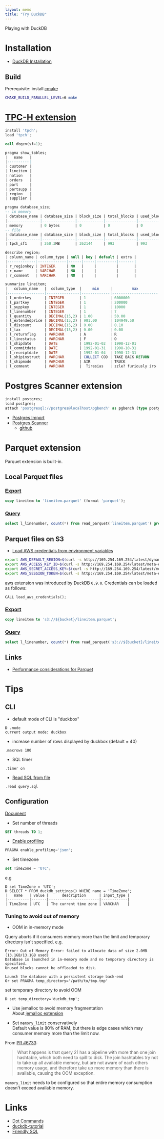 ```yaml
---
layout: memo
title: "Try DuckDB"
---
```


Playing with DuckDB

# Installation
- [DuckDB Installation](https://duckdb.org/docs/installation/)

## Build
Prerequisite: install [cmake](https://cmake.org/)

```sh
CMAKE_BUILD_PARALLEL_LEVEL=6 make
```

# [TPC-H extension](https://duckdb.org/docs/extensions/tpch)
```sql
install 'tpch';
load 'tpch';

call dbgen(sf=1);
```

```sql
pragma show_tables;
|   name   |
|----------|
| customer |
| lineitem |
| nation   |
| orders   |
| part     |
| partsupp |
| region   |
| supplier |
```

```sql
pragma database_size;
-- in memory
| database_name | database_size | block_size | total_blocks | used_blocks | free_blocks | wal_size | memory_usage | memory_limit |
|---------------|---------------|------------|--------------|-------------|-------------|----------|--------------|--------------|
| memory        | 0 bytes       | 0          | 0            | 0           | 0           | 0 bytes  | 1.4GB        | 13.3GB       |
-- file
| database_name | database_size | block_size | total_blocks | used_blocks | free_blocks | wal_size | memory_usage | memory_limit |
|---------------|---------------|------------|--------------|-------------|-------------|----------|--------------|--------------|
| tpch_sf1      | 260.3MB       | 262144     | 993          | 993         | 0           | 0 bytes  | 259.2MB      | 13.3GB       |
```

```sql
describe region;
| column_name | column_type | null | key | default | extra |
|-------------|-------------|------|-----|---------|-------|
| r_regionkey | INTEGER     | NO   |     |         |       |
| r_name      | VARCHAR     | NO   |     |         |       |
| r_comment   | VARCHAR     | NO   |     |         |       |
```

```sql
summarize lineitem;
|   column_name   |  column_type  |     min     |         max         | approx_unique |         avg         |         std         |   q25   |   q50   |   q75   |  count  | null_percentage |
|-----------------|---------------|-------------|---------------------|---------------|---------------------|---------------------|---------|---------|---------|---------|-----------------|
| l_orderkey      | INTEGER       | 1           | 6000000             | 1508227       | 3000279.604204982   | 1732187.8734803302  | 1526218 | 3009234 | 4504205 | 6001215 | 0.0%            |
| l_partkey       | INTEGER       | 1           | 200000              | 202598        | 100017.98932999402  | 57735.69082650548   | 50076   | 99980   | 150179  | 6001215 | 0.0%            |
| l_suppkey       | INTEGER       | 1           | 10000               | 10061         | 5000.602606138924   | 2886.961998730616   | 2500    | 5000    | 7499    | 6001215 | 0.0%            |
| l_linenumber    | INTEGER       | 1           | 7                   | 7             | 3.0005757167506912  | 1.7324314036519408  | 2       | 3       | 4       | 6001215 | 0.0%            |
| l_quantity      | DECIMAL(15,2) | 1.00        | 50.00               | 50            | 25.507967136654827  | 14.426262537016848  | 13      | 25      | 38      | 6001215 | 0.0%            |
| l_extendedprice | DECIMAL(15,2) | 901.00      | 104949.50           | 923139        | 38255.138484656854  | 23300.43871096203   | 18746   | 36718   | 55151   | 6001215 | 0.0%            |
| l_discount      | DECIMAL(15,2) | 0.00        | 0.10                | 11            | 0.04999943011540163 | 0.03161985510812599 | 0       | 0       | 0       | 6001215 | 0.0%            |
| l_tax           | DECIMAL(15,2) | 0.00        | 0.08                | 9             | 0.04001350893110812 | 0.02581655179884276 | 0       | 0       | 0       | 6001215 | 0.0%            |
| l_returnflag    | VARCHAR       | A           | R                   | 3             |                     |                     |         |         |         | 6001215 | 0.0%            |
| l_linestatus    | VARCHAR       | F           | O                   | 2             |                     |                     |         |         |         | 6001215 | 0.0%            |
| l_shipdate      | DATE          | 1992-01-02  | 1998-12-01          | 2516          |                     |                     |         |         |         | 6001215 | 0.0%            |
| l_commitdate    | DATE          | 1992-01-31  | 1998-10-31          | 2460          |                     |                     |         |         |         | 6001215 | 0.0%            |
| l_receiptdate   | DATE          | 1992-01-04  | 1998-12-31          | 2549          |                     |                     |         |         |         | 6001215 | 0.0%            |
| l_shipinstruct  | VARCHAR       | COLLECT COD | TAKE BACK RETURN    | 4             |                     |                     |         |         |         | 6001215 | 0.0%            |
| l_shipmode      | VARCHAR       | AIR         | TRUCK               | 7             |                     |                     |         |         |         | 6001215 | 0.0%            |
| l_comment       | VARCHAR       |  Tiresias   | zzle? furiously iro | 3558599       |                     |                     |         |         |         | 6001215 | 0.0%            |
```

# Postgres Scanner extension
```sql
install postgres;
load postgres;
attach 'postgresql://postgres@localhost/pgbench' as pgbench (type postgres);
```

- [Postgres Import](https://duckdb.org/docs/guides/import/query_postgres)
- [Postgres Scanner](https://duckdb.org/docs/extensions/postgres_scanner)
  - [github](https://github.com/duckdb/postgres_scanner)

# Parquet extension
Parquet extension is built-in.

## Local Parquet files

### [Export](https://duckdb.org/docs/guides/import/parquet_export)
```sql
copy lineitem to 'lineitem.parquet' (format 'parquet');
```

### [Query](https://duckdb.org/docs/guides/import/query_parquet)
```sql
select l_linenumber, count(*) from read_parquet('lineitem.parquet') group by 1;
```

## Parquet files on S3
- [Load AWS credentials from environment variables](https://github.com/duckdb/duckdb/pull/5419)
```sh
export AWS_DEFAULT_REGION=$(curl -s http://169.254.169.254/latest/dynamic/instance-identity/document | jq -r '.region')
export AWS_ACCESS_KEY_ID=$(curl -s http://169.254.169.254/latest/meta-data/iam/security-credentials/${role_name} | jq -r '.AccessKeyId')
export AWS_SECRET_ACCESS_KEY=$(curl -s http://169.254.169.254/latest/meta-data/iam/security-credentials/${role_name} | jq -r '.SecretAccessKey')
export AWS_SESSION_TOKEN=$(curl -s http://169.254.169.254/latest/meta-data/iam/security-credentials/${role_name} | jq -r '.Token')
```

[aws](https://duckdb.org/docs/extensions/aws) extension was introduced by DuckDB `0.9.0`.
Credentials can be loaded as follows:
```
CALL load_aws_credentials();
```

### [Export](https://duckdb.org/docs/guides/import/s3_export)
```sql
copy lineitem to 's3://${bucket}/lineitem.parquet';
```

### [Query](https://duckdb.org/docs/guides/import/s3_import)
```sql
select l_linenumber, count(*) from read_parquet('s3://${bucket}/lineitem.parquet') group by 1;
```

## Links
- [Performance considerations for Parquet](https://duckdb.org/docs/guides/performance/file-formats)

# Tips
## CLI
- default mode of CLI is "duckbox"
```
D .mode
current output mode: duckbox
```

- increase number of rows displayed by duckbox (default = 40)
```
.maxrows 100
```

- SQL timer
```
.timer on
```

- [Read SQL from file](https://duckdb.org/docs/api/cli.html#reading-sql-from-a-file)
```
.read query.sql
```

## Configuration
[Document](https://duckdb.org/docs/sql/configuration.html)

- Set number of threads
```sql
SET threads TO 1;
```

- [Enable profiling](https://duckdb.org/docs/sql/pragmas#enable_progress_bar-disable_progress_bar-enable_profiling-disable_profiling-profiling_output)
```sql
PRAGMA enable_profiling='json';
```

- Set timezone
```sql
set TimeZone = 'UTC';
```

e.g
```
D set TimeZone = 'UTC';
D SELECT * FROM duckdb_settings() WHERE name = 'TimeZone';
|   name   | value |      description      | input_type |
|----------|-------|-----------------------|------------|
| TimeZone | UTC   | The current time zone | VARCHAR    |
```

### Tuning to avoid out of memory
- OOM in in-memory mode

Query aborts if it consumers memory more than the limit and temporary directory isn't specified. e.g.
```
Error: Out of Memory Error: failed to allocate data of size 2.0MB (13.1GB/13.1GB used)
Database is launched in in-memory mode and no temporary directory is specified.
Unused blocks cannot be offloaded to disk.

Launch the database with a persistent storage back-end
Or set PRAGMA temp_directory='/path/to/tmp.tmp'
```

set temporary directory to avoid OOM
```
D set temp_directory='duckdb_tmp';
```

- Use jemalloc to avoid memory fragmentation  
About [jemalloc extension](https://github.com/duckdb/duckdb/pull/4971)

- Set `memory_limit` conservatively  
Default value is 80% of RAM, but there is edge cases which may consumer memory more than the limit now.

From [PR #6733](https://github.com/duckdb/duckdb/issues/6733#issuecomment-1486353433):
> What happens is that query 21 has a pipeline with more than one join hashtable,
which both need to spill to disk. The join hashtables try not to take up all available memory,
but are not aware of each others memory usage, and therefore take up more memory than
there is available, causing the OOM exception.

`memory_limit` needs to be configured so that entire memory consumption doesn't exceed available memory.

# Links
- [Dot Commands](https://duckdb.org/docs/api/cli#special-commands-dot-commands)
- [duckdb-tutorial](https://github.com/pdet/duckdb-tutorial)
- [Friendly SQL](https://duckdb.org/docs/guides/sql_features/friendly_sql)

